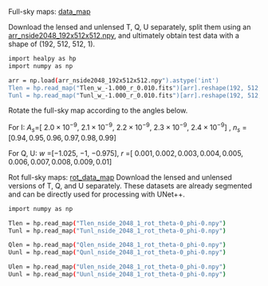 Full-sky maps:
[data_map](https://drive.google.com/drive/folders/17Lk4D_RlJYxAOM3jQmiwM9oqjaHnBxiM?usp=sharing)

Download the lensed and unlensed T, Q, U separately, split them using an [arr_nside2048_192x512x512.npy](https://drive.google.com/file/d/1Q4QOPStMdreQ2Ic0JqNF2ZLRVPnnczMX/view?usp=sharing), and ultimately obtain test data with a shape of (192, 512, 512, 1).

```bash
import healpy as hp
import numpy as np

arr = np.load(arr_nside2048_192x512x512.npy").astype('int')
Tlen = hp.read_map("Tlen_w_-1.000_r_0.010.fits")[arr].reshape(192, 512, 512, 1)
Tunl = hp.read_map("Tunl_w_-1.000_r_0.010.fits")[arr].reshape(192, 512, 512, 1)

```

Rotate the full-sky map according to the angles below.

For I: $A_s$=[ $2.0\times 10^{-9},~ 2.1\times 10^{-9},~ 2.2\times 10^{-9}, ~2.3\times 10^{-9}, ~2.4\times 10^{-9}$] , $n_s$ =[$0.94, 0.95, 0.96, 0.97, 0.98, 0.99$]

For Q, U:  $w$ =[$-1.025$, $-1$, $-0.975$],  $r$ =[ $0.001, 0.002, 0.003, 0.004, 0.005, 0.006, 0.007, 0.008, 0.009, 0.01$]



Rot full-sky maps:
[rot_data_map](https://drive.google.com/drive/folders/18XHVer4XZwZM2ptm7uxZFUC-Oi5kswBr?usp=sharing)
Download the lensed and unlensed versions of T, Q, and U separately. These datasets are already segmented and can be directly used for processing with UNet++.


```bash
import numpy as np

Tlen = hp.read_map("Tlen_nside_2048_1_rot_theta-0_phi-0.npy")
Tunl = hp.read_map("Tunl_nside_2048_1_rot_theta-0_phi-0.npy")

Qlen = hp.read_map("Qlen_nside_2048_1_rot_theta-0_phi-0.npy")
Uunl = hp.read_map("Qunl_nside_2048_1_rot_theta-0_phi-0.npy")

Ulen = hp.read_map("Ulen_nside_2048_1_rot_theta-0_phi-0.npy")
Uunl = hp.read_map("Uunl_nside_2048_1_rot_theta-0_phi-0.npy")
```

